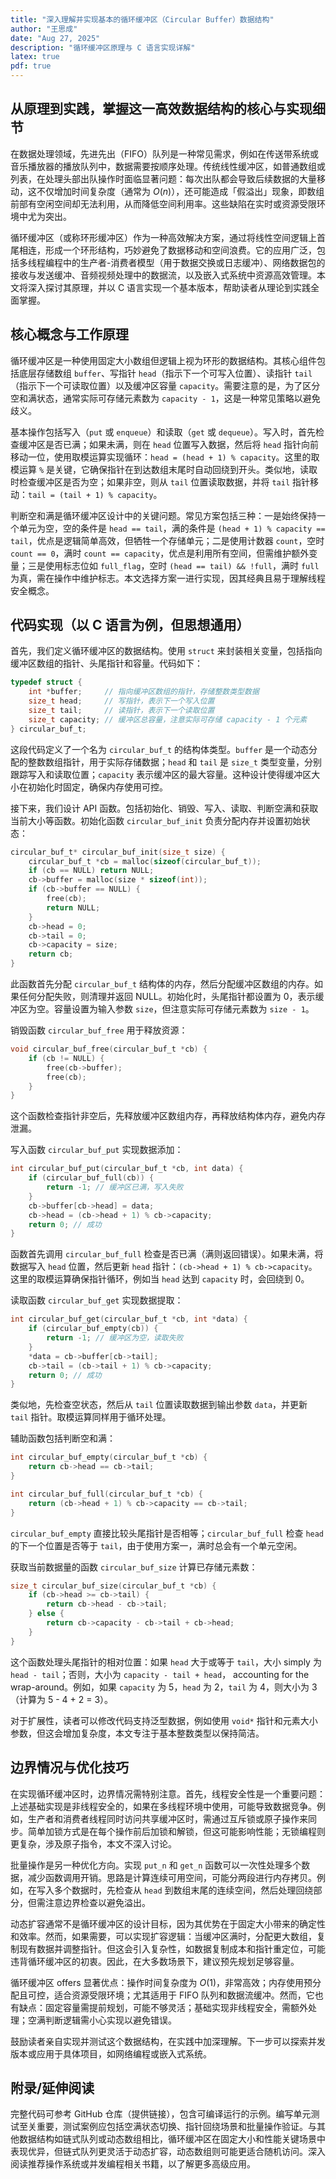 ```yaml
---
title: "深入理解并实现基本的循环缓冲区（Circular Buffer）数据结构"
author: "王思成"
date: "Aug 27, 2025"
description: "循环缓冲区原理与 C 语言实现详解"
latex: true
pdf: true
---
```


## 从原理到实践，掌握这一高效数据结构的核心与实现细节


在数据处理领域，先进先出（FIFO）队列是一种常见需求，例如在传送带系统或音乐播放器的播放队列中，数据需要按顺序处理。传统线性缓冲区，如普通数组或列表，在处理头部出队操作时面临显著问题：每次出队都会导致后续数据的大量移动，这不仅增加时间复杂度（通常为 $O(n)$），还可能造成「假溢出」现象，即数组前部有空闲空间却无法利用，从而降低空间利用率。这些缺陷在实时或资源受限环境中尤为突出。

循环缓冲区（或称环形缓冲区）作为一种高效解决方案，通过将线性空间逻辑上首尾相连，形成一个环形结构，巧妙避免了数据移动和空间浪费。它的应用广泛，包括多线程编程中的生产者-消费者模型（用于数据交换或日志缓冲）、网络数据包的接收与发送缓冲、音频视频处理中的数据流，以及嵌入式系统中资源高效管理。本文将深入探讨其原理，并以 C 语言实现一个基本版本，帮助读者从理论到实践全面掌握。

## 核心概念与工作原理

循环缓冲区是一种使用固定大小数组但逻辑上视为环形的数据结构。其核心组件包括底层存储数组 `buffer`、写指针 `head`（指示下一个可写入位置）、读指针 `tail`（指示下一个可读取位置）以及缓冲区容量 `capacity`。需要注意的是，为了区分空和满状态，通常实际可存储元素数为 `capacity - 1`，这是一种常见策略以避免歧义。

基本操作包括写入（`put` 或 `enqueue`）和读取（`get` 或 `dequeue`）。写入时，首先检查缓冲区是否已满；如果未满，则在 `head` 位置写入数据，然后将 `head` 指针向前移动一位，使用取模运算实现循环：`head = (head + 1) % capacity`。这里的取模运算 `%` 是关键，它确保指针在到达数组末尾时自动回绕到开头。类似地，读取时检查缓冲区是否为空；如果非空，则从 `tail` 位置读取数据，并将 `tail` 指针移动：`tail = (tail + 1) % capacity`。

判断空和满是循环缓冲区设计中的关键问题。常见方案包括三种：一是始终保持一个单元为空，空的条件是 `head == tail`，满的条件是 `(head + 1) % capacity == tail`，优点是逻辑简单高效，但牺牲一个存储单元；二是使用计数器 `count`，空时 `count == 0`，满时 `count == capacity`，优点是利用所有空间，但需维护额外变量；三是使用标志位如 `full_flag`，空时 `(head == tail) && !full`，满时 `full` 为真，需在操作中维护标志。本文选择方案一进行实现，因其经典且易于理解线程安全概念。

## 代码实现（以 C 语言为例，但思想通用）

首先，我们定义循环缓冲区的数据结构。使用 `struct` 来封装相关变量，包括指向缓冲区数组的指针、头尾指针和容量。代码如下：

```c
typedef struct {
    int *buffer;     // 指向缓冲区数组的指针，存储整数类型数据
    size_t head;     // 写指针，表示下一个写入位置
    size_t tail;     // 读指针，表示下一个读取位置
    size_t capacity; // 缓冲区总容量，注意实际可存储 capacity - 1 个元素
} circular_buf_t;
```

这段代码定义了一个名为 `circular_buf_t` 的结构体类型。`buffer` 是一个动态分配的整数数组指针，用于实际存储数据；`head` 和 `tail` 是 `size_t` 类型变量，分别跟踪写入和读取位置；`capacity` 表示缓冲区的最大容量。这种设计使得缓冲区大小在初始化时固定，确保内存使用可控。

接下来，我们设计 API 函数。包括初始化、销毁、写入、读取、判断空满和获取当前大小等函数。初始化函数 `circular_buf_init` 负责分配内存并设置初始状态：

```c
circular_buf_t* circular_buf_init(size_t size) {
    circular_buf_t *cb = malloc(sizeof(circular_buf_t));
    if (cb == NULL) return NULL;
    cb->buffer = malloc(size * sizeof(int));
    if (cb->buffer == NULL) {
        free(cb);
        return NULL;
    }
    cb->head = 0;
    cb->tail = 0;
    cb->capacity = size;
    return cb;
}
```

此函数首先分配 `circular_buf_t` 结构体的内存，然后分配缓冲区数组的内存。如果任何分配失败，则清理并返回 NULL。初始化时，头尾指针都设置为 0，表示缓冲区为空。容量设置为输入参数 `size`，但注意实际可存储元素数为 `size - 1`。

销毁函数 `circular_buf_free` 用于释放资源：

```c
void circular_buf_free(circular_buf_t *cb) {
    if (cb != NULL) {
        free(cb->buffer);
        free(cb);
    }
}
```

这个函数检查指针非空后，先释放缓冲区数组内存，再释放结构体内存，避免内存泄漏。

写入函数 `circular_buf_put` 实现数据添加：

```c
int circular_buf_put(circular_buf_t *cb, int data) {
    if (circular_buf_full(cb)) {
        return -1; // 缓冲区已满，写入失败
    }
    cb->buffer[cb->head] = data;
    cb->head = (cb->head + 1) % cb->capacity;
    return 0; // 成功
}
```

函数首先调用 `circular_buf_full` 检查是否已满（满则返回错误）。如果未满，将数据写入 `head` 位置，然后更新 `head` 指针：`(cb->head + 1) % cb->capacity`。这里的取模运算确保指针循环，例如当 `head` 达到 `capacity` 时，会回绕到 0。

读取函数 `circular_buf_get` 实现数据提取：

```c
int circular_buf_get(circular_buf_t *cb, int *data) {
    if (circular_buf_empty(cb)) {
        return -1; // 缓冲区为空，读取失败
    }
    *data = cb->buffer[cb->tail];
    cb->tail = (cb->tail + 1) % cb->capacity;
    return 0; // 成功
}
```

类似地，先检查空状态，然后从 `tail` 位置读取数据到输出参数 `data`，并更新 `tail` 指针。取模运算同样用于循环处理。

辅助函数包括判断空和满：

```c
int circular_buf_empty(circular_buf_t *cb) {
    return cb->head == cb->tail;
}

int circular_buf_full(circular_buf_t *cb) {
    return (cb->head + 1) % cb->capacity == cb->tail;
}
```

`circular_buf_empty` 直接比较头尾指针是否相等；`circular_buf_full` 检查 `head` 的下一个位置是否等于 `tail`，由于使用方案一，满时总会有一个单元空闲。

获取当前数据量的函数 `circular_buf_size` 计算已存储元素数：

```c
size_t circular_buf_size(circular_buf_t *cb) {
    if (cb->head >= cb->tail) {
        return cb->head - cb->tail;
    } else {
        return cb->capacity - cb->tail + cb->head;
    }
}
```

这个函数处理头尾指针的相对位置：如果 `head` 大于或等于 `tail`，大小 simply 为 `head - tail`；否则，大小为 `capacity - tail + head`， accounting for the wrap-around。例如，如果 `capacity` 为 5，`head` 为 2，`tail` 为 4，则大小为 3（计算为 5 - 4 + 2 = 3）。

对于扩展性，读者可以修改代码支持泛型数据，例如使用 `void*` 指针和元素大小参数，但这会增加复杂度，本文专注于基本整数类型以保持简洁。

## 边界情况与优化技巧

在实现循环缓冲区时，边界情况需特别注意。首先，线程安全性是一个重要问题：上述基础实现是非线程安全的，如果在多线程环境中使用，可能导致数据竞争。例如，生产者和消费者线程同时访问共享缓冲区时，需通过互斥锁或原子操作来同步。简单加锁方式是在每个操作前后加锁和解锁，但这可能影响性能；无锁编程则更复杂，涉及原子指令，本文不深入讨论。

批量操作是另一种优化方向。实现 `put_n` 和 `get_n` 函数可以一次性处理多个数据，减少函数调用开销。思路是计算连续可用空间，可能分两段进行内存拷贝。例如，在写入多个数据时，先检查从 `head` 到数组末尾的连续空间，然后处理回绕部分，但需注意边界检查以避免溢出。

动态扩容通常不是循环缓冲区的设计目标，因为其优势在于固定大小带来的确定性和效率。然而，如果需要，可以实现扩容逻辑：当缓冲区满时，分配更大数组，复制现有数据并调整指针。但这会引入复杂性，如数据复制成本和指针重定位，可能违背循环缓冲区的初衷。因此，在大多数场景下，建议预先规划足够容量。


循环缓冲区 offers 显著优点：操作时间复杂度为 $O(1)$，非常高效；内存使用预分配且可控，适合资源受限环境；尤其适用于 FIFO 队列和数据流缓冲。然而，它也有缺点：固定容量需提前规划，可能不够灵活；基础实现非线程安全，需额外处理；空满判断逻辑需小心实现以避免错误。

鼓励读者亲自实现并测试这个数据结构，在实践中加深理解。下一步可以探索并发版本或应用于具体项目，如网络编程或嵌入式系统。

## 附录/延伸阅读

完整代码可参考 GitHub 仓库（提供链接），包含可编译运行的示例。编写单元测试至关重要，测试案例应包括空满状态切换、指针回绕场景和批量操作验证。与其他数据结构如链式队列或动态数组相比，循环缓冲区在固定大小和性能关键场景中表现优异，但链式队列更灵活于动态扩容，动态数组则可能更适合随机访问。深入阅读推荐操作系统或并发编程相关书籍，以了解更多高级应用。
